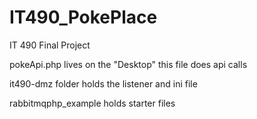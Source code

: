 # IT490_PokePlace
IT 490 Final Project

pokeApi.php lives on the "Desktop"
  this file does api calls 
  
 it490-dmz folder
  holds the listener and ini file
  
 rabbitmqphp_example
  holds starter files
